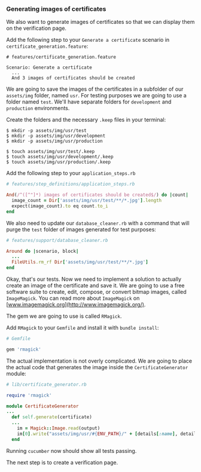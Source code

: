 ### Generating images of certificates

We also want to generate images of certificates so that we can display them on the verification page.

Add the following step to your `Generate a certificate` scenario in `certificate_generation.feature`:

```gherkin
# features/certificate_generation.feature

Scenario: Generate a certificate
  ...
  And 3 images of certificates should be created

```

We are going to save the images of the certificates in a subfolder of our `assets/img` folder, named `usr`.
For testing purposes we are going to use a folder named `test`. We'll have separate folders for `development` and `production` environments.

Create the folders and the necessary `.keep` files in your terminal:
```shell
$ mkdir -p assets/img/usr/test
$ mkdir -p assets/img/usr/development
$ mkdir -p assets/img/usr/production

$ touch assets/img/usr/test/.keep
$ touch assets/img/usr/development/.keep
$ touch assets/img/usr/production/.keep
```

Add the following step to your `application_steps.rb`

```ruby
# features/step_definitions/application_steps.rb

And(/^([^"]*) images of certificates should be created$/) do |count|
  image_count = Dir['assets/img/usr/test/**/*.jpg'].length
  expect(image_count).to eq count.to_i
end

```

We also need to update our `database_cleaner.rb` with a command that will purge the `test` folder of images generated for test purposes:

```ruby
# features/support/database_cleaner.rb

Around do |scenario, block|
  ...
  FileUtils.rm_rf Dir['assets/img/usr/test/**/*.jpg']
end
```

Okay, that's our tests. Now we need to implement a solution to actually create an image of the certificate and save it. We are going to use a free software suite to create, edit, compose, or convert bitmap images, called `ImageMagick`. You can read more about `ImageMagick` on [www.imagemagick.org](http://www.imagemagick.org/).

The gem we are going to use is called `RMagick`.


Add `RMagick` to your `Gemfile` and install it with `bundle install`:

```ruby
# Gemfile

gem 'rmagick'
```

The actual implementation is not overly complicated. We are going to place the actual code that generates the image inside the `CertificateGenerator` module:

```ruby
# lib/certificate_generator.rb

require 'rmagick'

module CertificateGenerator
...
  def self.generate(certificate)
  ...
    im = Magick::Image.read(output)
    im[0].write("assets/img/usr/#{ENV_PATH}/" + [details[:name], details[:date]].join('_').downcase.gsub!(/\s/, '_') + '.jpg')
  end
```

Running `cucumber` now should show all tests passing.

The next step is to create a verification page.

